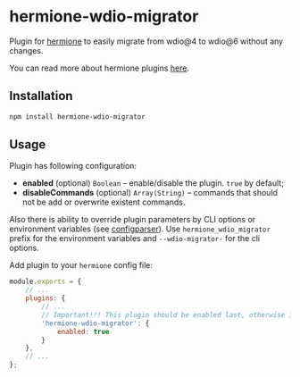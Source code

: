 # hermione-wdio-migrator

Plugin for [hermione](https://github.com/gemini-testing/hermione) to easily migrate from wdio@4 to wdio@6 without any changes.

You can read more about hermione plugins [here](https://github.com/gemini-testing/hermione#plugins).

## Installation

```bash
npm install hermione-wdio-migrator
```

## Usage

Plugin has following configuration:

- **enabled** (optional) `Boolean` – enable/disable the plugin. `true` by default;
- **disableCommands** (optional) `Array(String)` – commands that should not be add or overwrite existent commands.

Also there is ability to override plugin parameters by CLI options or environment variables (see [configparser](https://github.com/gemini-testing/configparser)).
Use `hermione_wdio_migrator` prefix for the environment variables and `--wdio-migrator-` for the cli options.

Add plugin to your `hermione` config file:

```js
module.exports = {
    // ...
    plugins: {
        // ...
        // Important!!! This plugin should be enabled last, otherwise its work is not guaranteed
        'hermione-wdio-migrator': {
            enabled: true
        }
    },
    // ...
};
```
